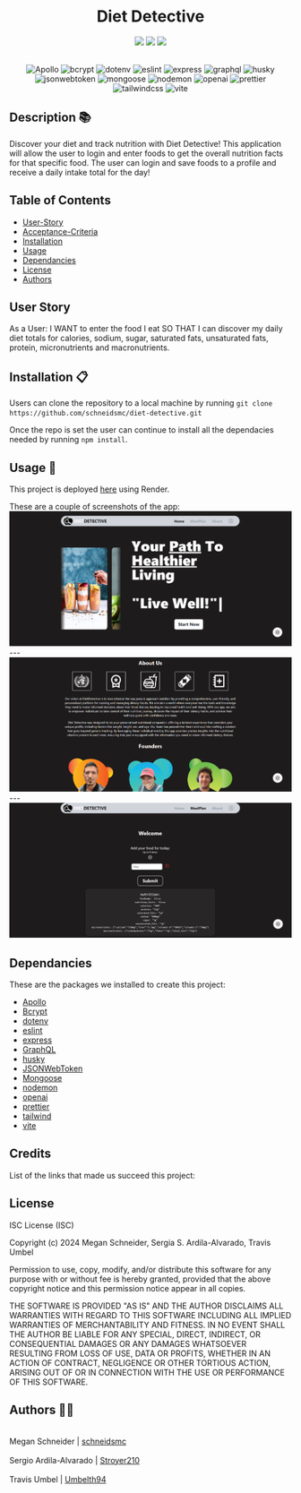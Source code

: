 <h1 align="center">Diet Detective </h1>

<div style= "text-align: center">

  <img src="https://img.shields.io/github/repo-size/schneidsmc/diet-detective" />
  <img src="https://img.shields.io/github/languages/top/schneidsmc/diet-detective" />
  <img src="https://img.shields.io/github/last-commit/schneidsmc/diet-detective" />
<br /><br />

![Apollo](https://img.shields.io/badge/apollo-%233740DB?style=for-the-badge&logo=apollo-graphql&labelColor=black)
![bcrypt](https://img.shields.io/badge/bcrypt-%239FE6A0?style=for-the-badge&logo=react&labelColor=black)
![dotenv](https://img.shields.io/badge/dotenv-%2300BB00?style=for-the-badge&logo=dotenv&labelColor=black)
![eslint](https://img.shields.io/badge/eslint-%234B32C3?style=for-the-badge&logo=eslint&labelColor=black)
![express](https://img.shields.io/badge/express-%23000000?style=for-the-badge&logo=express&labelColor=black)
![graphql](https://img.shields.io/badge/graphql-%23E10098?style=for-the-badge&logo=graphql&labelColor=black)
![husky](https://img.shields.io/badge/husky-%23FFA000?style=for-the-badge&logo=husky&labelColor=black)
![jsonwebtoken](https://img.shields.io/badge/jsonwebtoken-%23000000?style=for-the-badge&logo=json-web-tokens&labelColor=black)
![mongoose](https://img.shields.io/badge/mongoose-%23880000?style=for-the-badge&logo=mongoose&labelColor=black)
![nodemon](https://img.shields.io/badge/nodemon-%23000000?style=for-the-badge&logo=nodemon&labelColor=black)
![openai](https://img.shields.io/badge/openai-%23157EFB?style=for-the-badge&logo=openai&labelColor=black)
![prettier](https://img.shields.io/badge/prettier-%20%23F7B93E?style=for-the-badge&logo=prettier&labelColor=black)
![tailwindcss](https://img.shields.io/badge/tailwindcss-%2338B2AC?style=for-the-badge&logo=tailwind-css&labelColor=black)
![vite](https://img.shields.io/badge/vite-%23000000?style=for-the-badge&logo=vite&labelColor=black)

</div>

## Description 📚

Discover your diet and track nutrition with Diet Detective! This application will allow the user to login and enter foods to get the overall nutrition facts for that specific food. The user can login and save foods to a profile and receive a daily intake total for the day!

## Table of Contents

- [User-Story](#user-story)
- [Acceptance-Criteria](#acceptance-criteria)
- [Installation](#installation-📋)
- [Usage](#usage-🏁)
- [Dependancies](#dependancies)
- [License](#license)
- [Authors](#authors-👋🏽)

## User Story

As a User: I WANT to enter the food I eat SO THAT I can discover my daily diet totals for calories, sodium, sugar, saturated fats, unsaturated fats, protein, micronutrients and macronutrients.

## Installation 📋

Users can clone the repository to a local machine by running `git clone https://github.com/schneidsmc/diet-detective.git`

Once the repo is set the user can continue to install all the dependacies needed by running `npm install`.

## Usage 🏁

This project is deployed [here]() using Render.

These are a couple of screenshots of the app:
    ![This is a screenshot of how the website looks on top.](client/public/app1.png)
    ---
    ![This is a screenshot of how the website looks when you are under about.](client/public/app2.png)
    ---
    ![This is a screenshot of an example.](client/public/app3.png)

## Dependancies

These are the packages we installed to create this project:

- [Apollo](https://www.npmjs.com/package/@apollo/client)
- [Bcrypt](https://www.npmjs.com/package/bcrypt)
- [dotenv](https://www.npmjs.com/package/dotenv)
- [eslint](https://eslint.org/)
- [express](https://expressjs.com/)
- [GraphQL](https://www.npmjs.com/package/graphql)
- [husky](https://typicode.github.io/husky/)
- [JSONWebToken](https://www.npmjs.com/package/jsonwebtoken)
- [Mongoose](https://www.npmjs.com/package/mongoose)
- [nodemon](https://nodemon.io/)
- [openai](https://platform.openai.com/overview)
- [prettier](https://prettier.io/docs/en/install)
- [tailwind](https://tailwindui.com/)
- [vite](https://vitejs.dev/guide/)

## Credits

List of the links that made us succeed this project:

## License

ISC License (ISC)

Copyright (c) 2024 Megan Schneider, Sergia S. Ardila-Alvarado, Travis Umbel

Permission to use, copy, modify, and/or distribute this software for any purpose with or without fee is hereby granted, provided that the above copyright notice and this permission notice appear in all copies.

THE SOFTWARE IS PROVIDED "AS IS" AND THE AUTHOR DISCLAIMS ALL WARRANTIES WITH REGARD TO THIS SOFTWARE INCLUDING ALL IMPLIED WARRANTIES OF MERCHANTABILITY AND FITNESS. IN NO EVENT SHALL THE AUTHOR BE LIABLE FOR ANY SPECIAL, DIRECT, INDIRECT, OR CONSEQUENTIAL DAMAGES OR ANY DAMAGES WHATSOEVER RESULTING FROM LOSS OF USE, DATA OR PROFITS, WHETHER IN AN ACTION OF CONTRACT, NEGLIGENCE OR OTHER TORTIOUS ACTION, ARISING OUT OF OR IN CONNECTION WITH THE USE OR PERFORMANCE OF THIS SOFTWARE.

## Authors 👋🏽

<br>Megan Schneider | [schneidsmc](https://github.com/schneidsmc)</br>
<br>Sergio Ardila-Alvarado | [Stroyer210](https://github.com/Stroyer210)</br>
<br>Travis Umbel | [Umbelth94](https://github.com/Umbelth94)</br>
